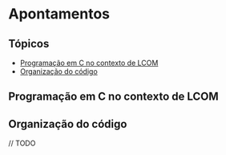 # Apontamentos

## Tópicos 

- [Programação em C no contexto de LCOM](#programação-em-c-no-contexto-de-lcom)
- [Organização do código](#organização-do-código)

## Programação em C no contexto de LCOM

## Organização do código

// TODO